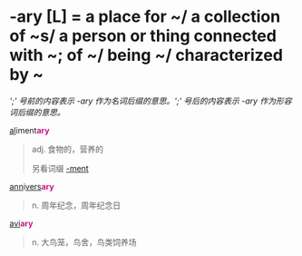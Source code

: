 # -ary [L] = a place for ~/ a collection of ~s/ a person or thing connected with ~; of ~/ being ~/ characterized by ~

*';' 号前的内容表示 -ary 作为名词后缀的意思。';' 号后的内容表示 -ary 作为形容词后缀的意思。*

[al](_al_.md)iment<b style="color: #C71585;">ary</b>
> adj. 食物的，营养的
>
> 另看词缀 [-ment](-ment.md)

[ann](_ann_.md)i[vers](_vert_.md)<b style="color: #C71585;">ary</b>
> n. 周年纪念，周年纪念日

[avi](_avi_.md)<b style="color: #C71585;">ary</b>
> n. 大鸟笼，鸟舍，鸟类饲养场